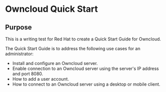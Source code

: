 # Owncloud Quick Start 

## Purpose
This is a writing test for Red Hat to create a Quick Start Guide for Owncloud. 

The Quick Start Guide is to address the following use cases for an administrator: 

* Install and configure an Owncloud server. 
* Enable connection to an Owncloud server using the server's IP address and port 8080.
* How to add a user account. 
* How to connect to an Owncloud server using a desktop or mobile client. 
